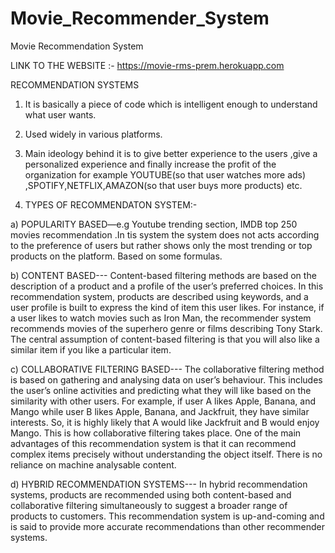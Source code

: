 # Movie_Recommender_System
Movie Recommendation System

LINK TO THE WEBSITE :- https://movie-rms-prem.herokuapp.com

RECOMMENDATION SYSTEMS<br />

1)	It is basically a piece of code which is intelligent enough to understand what user wants.

2)	Used widely in various platforms.


3) Main ideology behind it is to give better experience to the  users ,give a personalized experience and finally increase the profit of the organization for example YOUTUBE(so that user watches more ads) ,SPOTIFY,NETFLIX,AMAZON(so that user buys more products) etc.

4) TYPES OF RECOMMENDATON SYSTEM:-

a) POPULARITY BASED—e.g Youtube trending section, IMDB top 250 movies     recommendation .In tis system the system does not  acts according to the preference of users but rather shows only the most trending or top products on the platform. Based on some formulas.

b) CONTENT BASED--- Content-based filtering methods are based on the description of a product and a profile of the user’s preferred choices. In this recommendation system, products are described using keywords, and a user profile is built to express the kind of item this user likes.
For instance, if a user likes to watch movies such as Iron Man, the recommender system recommends movies of the superhero genre or films describing Tony Stark.
The central assumption of content-based filtering is that you will also like a similar item if you like a particular item.

c) COLLABORATIVE FILTERING BASED--- The collaborative filtering method is based on gathering and analysing data on user’s behaviour. This includes the user’s online activities and predicting what they will like based on the similarity with other users.
                For example, if user A likes Apple, Banana, and Mango while user B likes Apple, Banana, and Jackfruit, they have similar interests. So, it is highly likely that A would like Jackfruit and B would enjoy Mango. This is how collaborative filtering takes place.
                           One of the main advantages of this recommendation system is that it can recommend complex items precisely without understanding the object itself. There is no reliance on machine analysable content.

d) HYBRID RECOMMENDATION SYSTEMS--- In hybrid recommendation systems, products are recommended using both content-based and collaborative filtering simultaneously to suggest a broader range of products to customers. This recommendation system is up-and-coming and is said to provide more accurate recommendations than other recommender systems.

